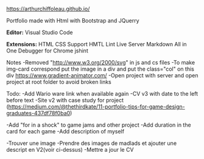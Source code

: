 https://arthurchiffoleau.github.io/

Portfolio made with
Html with Bootstrap and JQuerry

**Editor:**
Visual Studio Code

**Extensions:**
HTML CSS Support
HMTL Lint
Live Server
Markdown All in One
Debugger for Chrome
jshint

Notes
-Removed "http://www.w3.org/2000/svg" in js and cs files
-To make img-card correspond put the image in a div and put the class="col" on this div
https://www.gradient-animator.com/
-Open project with server and open project at root folder to avoid broken links


Todo:
-Add Wario ware link when available again
-CV v3 with date to the left before text
-Site v2 with case study for project
(https://medium.com/@thethirdkate/11-portfolio-tips-for-game-design-graduates-437df78f0ba0)

-Add "for in a shock" to game jams and other project
-Add duration in the card for each game
-Add description of myself

-Trouver une image
-Prendre des images de madlads et ajouter une descript en V2(voir ci-dessus)
-Mettre a jour le CV
